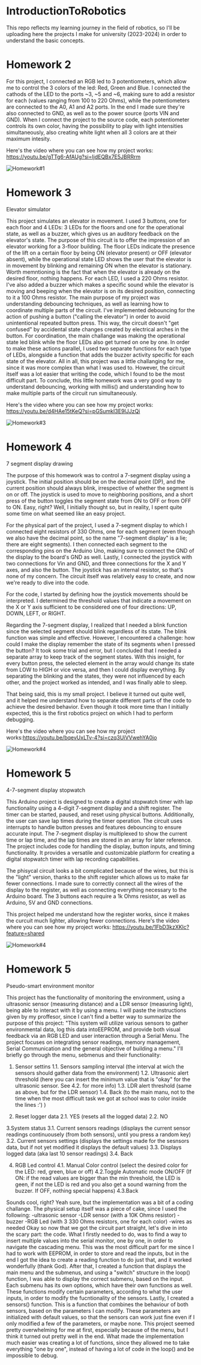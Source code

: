 # IntroductionToRobotics
This repo reflects my learning journey in the field of robotics, so I'll be uploading here the projects I make for university (2023-2024) in order to understand the basic concepts.

# Homework 2
For this project, I connected an RGB led to 3 potentiometers, which allow me to control the 3 colors of the led: Red, Green and Blue. 
I connected the cathods of the LED to the ports ~3, ~5 and ~6, making sure to add a resistor for each (values ranging from 100 to 220 Ohms), while the potentiometers are connected to the A0, A1 and A2 ports. In the end I made sure they're also connected to GND, as well as to the power source (ports VIN and GND).
When I connect the project to the source code, each potentiometer controls its own color, having the possibility to play with light intensities simultaneously, also creating white light when all 3 colors are at their maximum intesity.

Here's the video where you can see how my project works: https://youtu.be/gTTg6-AfAUg?si=IjdEQBx7E5JBRRrm


![Homework#1](https://github.com/emadrg/IntroductionToRobotics/assets/115634320/e217a64b-4cf8-46f6-9c12-9bf43fc8d5cd)


# Homework 3
Elevator simulator

  This project simulates an elevator in movement. I used 3 buttons, one for each floor and 4 LEDs: 3 LEDs for the floors and one for the operational state, as well as a buzzer, which gives us an auditory feedback on the elevator's state.
  The purpose of this circuit is to offer the impression of an elevator working for a 3-floor building. The floor LEDs indicate the presence of the lift on a certain floor by being ON (elevator present) or OFF (elevator absent), while the operational state LED shows the user that the elevator is in movement by blinking and remaining ON when the elevator is stationary. Worth memntioning is the fact that when the elevator is already on the desired floor, nothing happens. For each LED, I used a 220 Ohms resistor.
  I've also added a buzzer which makes a specific sound while the elevator is moving and beeping when the elevator is on its desired position, connecting to it a 100 Ohms resistor.
The main purpose of my project was understanding debouncing techniques, as well as learning how to coordinate multiple parts of the circuit.
  I've implemented debouncing for the action of pushing a button ("calling the elevator") in order to avoid unintentional repeated button press. This way, the circuit doesn't "get confused" by accidental state changes created by electrical arches in the button.
  For coordination, the main challange was making the operational state led blink while the floor LEDs also get turned on one by one. In order to make these actions parallel, I used two separate functions for each type of LEDs, alongside a function that adds the buzzer activity specific for each state of the elevator.
  All in all, this project was a little challanging for me, since it was more complex than what I was used to. However, the circuit itself was a lot easier that writing the code, which I found to be the most difficult part. 
  To conclude, this little homework was a very good way to understand debouncing, working with millis() and understanding how to make multiple parts of the circuit run simultaneously. 

Here's the video where you can see how my project works: https://youtu.be/d4HAe15tKeQ?si=pGSumkI3E9IJJzQi

![Homework#3](https://github.com/emadrg/IntroductionToRobotics/blob/main/Homework3_elevator_simulator.jpeg)


# Homework 4
7 segment display drawing

The purpose of this homework was to control a 7-segment display using a joystick. The initial position should be on the decimal point (DP), and the current position should always blink, irrespective of whether the segment is on or off. The joystick is used to move to neighboring positions, and a short press of the button toggles the segment state from ON to OFF or from OFF to ON. Easy, right? Well, I initially thought so, but in reality, I spent quite some time on what seemed like an easy project.

For the physical part of the project, I used a 7-segment display to which I connected eight resistors of 330 Ohms, one for each segment (even though we also have the decimal point, so the name "7-segment display" is a lie; there are eight segments). I then connected each segment to the corresponding pins on the Arduino Uno, making sure to connect the GND of the display to the board's GND as well. Lastly, I connected the joystick with two connections for Vin and GND, and three connections for the X and Y axes, and also the button. The joystick has an internal resistor, so that's none of my concern. The circuit itself was relatively easy to create, and now we're ready to dive into the code.

For the code, I started by defining how the joystick movements should be interpreted. I determined the threshold values that indicate a movement on the X or Y axis sufficient to be considered one of four directions: UP, DOWN, LEFT, or RIGHT. 

Regarding the 7-segment display, I realized that I needed a blink function since the selected segment should blink regardless of its state. The blink function was simple and effective. However, I encountered a challenge: how could I make the display remember the state of its segments when I pressed the button? It took some trial and error, but I concluded that I needed a separate array to keep track of the segment states. With this insight, for every button press, the selected element in the array would change its state from LOW to HIGH or vice versa, and then I could display everything. By separating the blinking and the states, they were not influenced by each other, and the project worked as intended, and I was finally able to sleep.

That being said, this is my small project. I believe it turned out quite well, and it helped me understand how to separate different parts of the code to achieve the desired behavior. Even though it took more time than I initially expected, this is the first robotics project on which I had to perform debugging.

Here's the video where you can see how my project works:https://youtu.be/bqevUxLTv-4?si=czq3UiVVwehYA0jo

![Homework#4](https://github.com/emadrg/IntroductionToRobotics/blob/main/homework4_7_segment_display_drawing.jpeg)




# Homework 5
4-7-segment display stopwatch

This Arduino project is designed to create a digital stopwatch timer with lap functionality using a 4-digit 7-segment display and a shift register. The timer can be started, paused, and reset using physical buttons. Additionally, the user can save lap times during the timer operation. The circuit uses interrupts to handle button presses and features debouncing to ensure accurate input. The 7-segment display is multiplexed to show the current time or lap time, and the lap times are stored in an array for later reference. The project includes code for handling the display, button inputs, and timing functionality. It provides a versatile and customizable platform for creating a digital stopwatch timer with lap recording capabilities.

The phisycal circuit looks a bit complicated because of the wires, but this is the "light" version, thanks to the shift register which allows us to make far fewer connections. I made sure to correctly connect all the wires of the display to the register, as well as connecting everything necessary to the Arduino board. The 3 buttons each require a 1k Ohms resistor, as well as Arduino, 5V and GND connections. 

This project helped me understand how the register works, since it makes the curcuit much lighter, allowing fewer connections. 
Here's the video where you can see how my project works: https://youtu.be/1FbD3kzXKlc?feature=shared

![Homework#4](https://github.com/emadrg/IntroductionToRobotics/blob/main/homework4_stopwatch.jpeg)


# Homework 5
Pseudo-smart environment monitor

This project has the functionality of monitoring the environment, using a ultrasonic sensor (measuring distance) and a LDR sensor (measuring light), being able to interact with it by using a menu. I will paste the instructions given by my proffesor, since I can't find a better way to summarize the purpose of this project: "This system will utilize various sensors to gather environmental data, log this data intoEEPROM, and provide both visual feedback via an RGB LED and user interaction through a Serial Menu.  The project focuses on integrating sensor readings, memory management, Serial Communication and the general objective of building a menu."
I'll briefly go through the menu, sebmenus and their functionality:

1. Sensor settins
	1.1. Sensors sampling interval (the interval at wich the sensors should gather data from the environment)
	1.2. Ultrasonic alert threshold (here you can insert the minimum value that is "okay" for the ultrasonic sensor. See 4.2. for more info)
	1.3. LDR alert threshold (same as above, but for the LDR sensor)
	1.4. Back (to the main manu, not to the time when the most difficult task we got at school was to color inside the lines :') )

2. Reset logger data
	2.1. YES (resets all the logged data)
	2.2. NO 

3.System status
	3.1. Current sensors readings (displays the current sensor readings continuousely (from both sensors), until you press a random key)
	3.2. Current sensors settings (displays the settings made for the sesnsors data, but if not yet modified it displays the default values)
	3.3. Displays logged data (aka last 10 sensor readings)
	3.4. Back

4. RGB Led control
	4.1. Manual Color control (select the desired color for the LED: red, green, blue or off)
	4.2.Toggle Automatic mode ON/OFF (If ON: if the read values are bigger than the min threshold, the LED is geen, if not the LED is red and you also get a sound warning from the buzzer. If OFF, nothing special happens)
	4.3.Back

Sounds cool, right? Yeah sure, but the implementation was a bit of a coding challange. The physical setup itself was a piece of cake, since I used the following:
-ultrasonic sensor
-LDR sensor (with a 10K Ohms resistor)
-buzzer
-RGB Led (with 3 330 Ohms resistors, one for each color)
-wires as needed
Okay so now that we got the circuit part straight, let's dive in into the scary part: the code.
What I firstly needed to do, was to find a way to insert multiple values into the serial monitor, one by one, in order to navigate the cascading menu. This was the most difficult part for me since I had to work with EEPROM, in order to store and read the inputs, but in the end I got the idea to create a reading function to do just that, and it worked wonderfully (thank God). After that, I created a function that displays the main menu and the submenus, and using a "switch" structure in the loop() function, I was able to display the correct submenu, based on the input. 
Each submenu has its own options, which have their own functions as well. These functions modify certain parameters, according to what the user inputs, in order to modify the fucntionality of the sensors.
Lastly, I created a sensors() function. This is a function that combines the behaviour of both sensors, based on the parameters I can modify. These parameters are initialized with default values, so that the sensors can work just fine even if I only modified a few of the parameters, or maybe none. 
This project seemed pretty overwhelming for me at first, especially because of the menu, but I think it turned out pretty well in the end. What made the implementation much easier was creating a lot of functions, since they allowed me to take everything "one by one", instead of having a lot of code in the loop() and be impossible to debug. 
